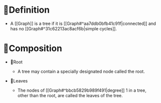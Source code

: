 # 📝Definition
- A [[Graph]] is a tree if it is [[Graph#^aa7ddb0bfb41c91f|connected]] and has no [[Graph#^31c62213ac8acf6b|simple cycles]].

# 🧪Composition
- 📌Root
    - A tree may contain a specially designated node called the root.
    
- 📌Leaves
    - The nodes of [[Graph#^bbcb5829b989f491|degree]] 1 in a tree, other than the root, are called the leaves of the tree.
    